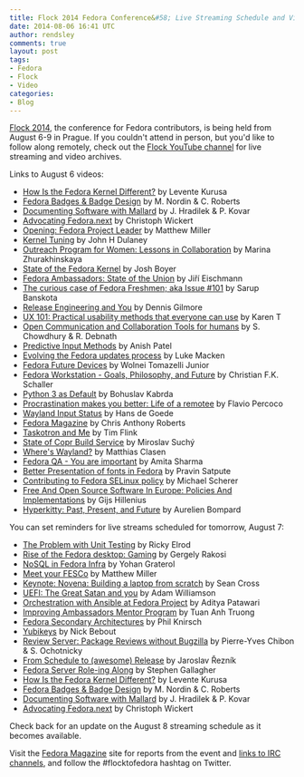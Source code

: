 ```yaml
---
title: Flock 2014 Fedora Conference&#58; Live Streaming Schedule and Video Archives
date: 2014-08-06 16:41 UTC
author: rendsley
comments: true
layout: post
tags:
- Fedora
- Flock
- Video
categories:
- Blog
---
```

[Flock 2014](http://flock2014.sched.org/grid/#.U-JKjvFwa1E), the conference for Fedora contributors, is being held from August 6-9 in Prague. If you couldn't attend in person, but you'd like to follow along remotely, check out the [Flock YouTube channel](https://www.youtube.com/channel/UCQIXiF6fxPCtHw_XwHFq6nA) for live streaming and video archives.

Links to August 6 videos:

* [How Is the Fedora Kernel Different?](http://youtu.be/O4vj_hyLok0) by Levente Kurusa
* [Fedora Badges & Badge Design](http://youtu.be/Kwub653pAnA) by M. Nordin & C. Roberts
* [Documenting Software with Mallard](http://youtu.be/mIzVYQG1JS0) by J. Hradilek & P. Kovar
* [Advocating Fedora.next](http://youtu.be/P2O1bMT5a5Y) by Christoph Wickert
* [Opening: Fedora Project Leader](http://youtu.be/LBpXpnQKjIs) by Matthew Miller 
* [Kernel Tuning](http://youtu.be/SK361ZqxMaA) by John H Dulaney
* [Outreach Program for Women: Lessons in Collaboration](http://youtu.be/O3O2HVcH-e0) by Marina Zhurakhinskaya
* [State of the Fedora Kernel](http://youtu.be/F9E0FF4XFDw) by Josh Boyer
* [Fedora Ambassadors: State of the Union](http://youtu.be/9iv2G_u3xKY) by Jiří Eischmann 
* [The curious case of Fedora Freshmen; aka Issue #101](http://youtu.be/0HYYv0QpjPY) by Sarup Banskota
* [Release Engineering and You](http://youtu.be/sSHXMzC70hM) by Dennis Gilmore
* [UX 101: Practical usability methods that everyone can use](http://youtu.be/5D_HZo_cCcQ) by Karen T
* [Open Communication and Collaboration Tools for humans](http://youtu.be/WMYnxaexmk4) by S. Chowdhury & R. Debnath
* [Predictive Input Methods](http://youtu.be/OG40n35U-Bs) by Anish Patel 
* [Evolving the Fedora updates process](http://youtu.be/4OcbPIySbJg) by Luke Macken 
* [Fedora Future Devices](http://youtu.be/M7Ml9je5Jgs) by Wolnei Tomazelli Junior
* [Fedora Workstation - Goals, Philosophy, and Future](http://youtu.be/LYtJZBgOrKw) by Christian F.K. Schaller 
* [Python 3 as Default](http://youtu.be/B8a0X2SjBrY) by Bohuslav Kabrda 
* [Procrastination makes you better: Life of a remotee](http://youtu.be/Ux5dRX_9bj0) by Flavio Percoco 
* [Wayland Input Status](http://youtu.be/GJpW4Osj6sA) by Hans de Goede 
* [Fedora Magazine](http://youtu.be/FpFL3vRAGQU) by Chris Anthony Roberts
* [Taskotron and Me](http://youtu.be/jMTUFCFJS6o) by Tim Flink 
* [State of Copr Build Service](http://youtu.be/YIUF505wJTc) by Miroslav Suchý 
* [Where's Wayland?](http://youtu.be/xVVT6Lo7fGI) by Matthias Clasen 
* [Fedora QA - You are important](http://youtu.be/M4WNZRcPx1o) by Amita Sharma 
* [Better Presentation of fonts in Fedora](http://youtu.be/pdR3vi2-Ths) by Pravin Satpute 
* [Contributing to Fedora SELinux policy](http://youtu.be/-5wp0pmKEnQ) by Michael Scherer 
* [Free And Open Source Software In Europe: Policies And Implementations](http://youtu.be/biQ0ECgkJo0) by Gijs Hillenius
* [Hyperkitty: Past, Present, and Future](http://youtu.be/jgqZewzRb6s) by Aurelien Bompard

You can set reminders for live streams scheduled for tomorrow, August 7:

* [The Problem with Unit Testing](http://youtu.be/ayVm3AuK3Pc) by Ricky Elrod 
* [Rise of the Fedora desktop: Gaming](http://youtu.be/_UzIUGzT5O4) by Gergely Rakosi 
* [NoSQL in Fedora Infra](http://youtu.be/leRlVbHIQQs) by Yohan Graterol
* [Meet your FESCo](http://youtu.be/eVc1EG-cpZ4) by Matthew Miller
* [Keynote: Novena: Building a laptop from scratch](http://youtu.be/qzGEBJLlUIc) by Sean Cross
* [UEFI: The Great Satan and you](http://youtu.be/TmoeEM_eCQo) by Adam Williamson
* [Orchestration with Ansible at Fedora Project](http://youtu.be/sCXCgsmQuSY) by Aditya Patawari
* [Improving Ambassadors Mentor Program](http://youtu.be/KsBb2Ci-t-o) by Tuan Anh Truong
* [Fedora Secondary Architectures](http://youtu.be/7ZfFGKcSvXU) by Phil Knirsch
* [Yubikeys](http://youtu.be/GakryhT12_k) by Nick Bebout
* [Review Server: Package Reviews without Bugzilla](http://youtu.be/PJ-Hjb1UrXw) by Pierre-Yves Chibon & S. Ochotnicky
* [From Schedule to (awesome) Release](http://youtu.be/_DbKF3M8iJE) by Jaroslav Řezník
* [Fedora Server Role-ing Along](http://youtu.be/o76yqNhxuOI) by Stephen Gallagher
* [How Is the Fedora Kernel Different?](http://youtu.be/O4vj_hyLok0) by Levente Kurusa
* [Fedora Badges & Badge Design](http://youtu.be/Kwub653pAnA) by M. Nordin & C. Roberts
* [Documenting Software with Mallard](http://youtu.be/mIzVYQG1JS0) by J. Hradilek & P. Kovar
* [Advocating Fedora.next](http://youtu.be/P2O1bMT5a5Y) by Christoph Wickert

Check back for an update on the August 8 streaming schedule as it becomes available.

Visit the [Fedora Magazine](http://fedoramagazine.org/) site for reports from the event and [links to IRC channels](http://fedoramagazine.org/flock-2014-stream-links-1/), and follow the #flocktofedora hashtag on Twitter.

